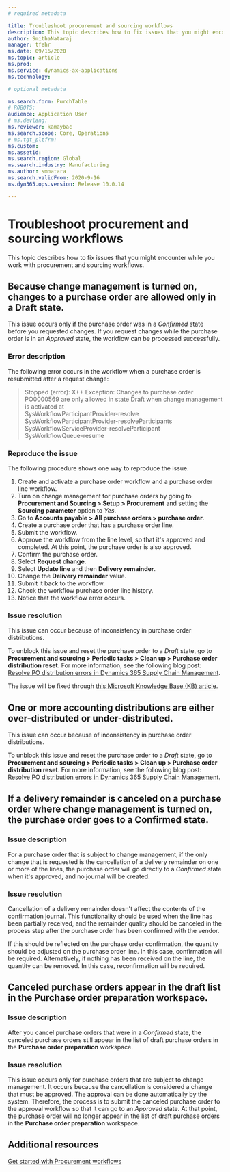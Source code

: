 ```yaml
---
# required metadata

title: Troubleshoot procurement and sourcing workflows
description: This topic describes how to fix issues that you might encounter while you work with procurement and sourcing workflows.
author: SmithaNataraj
manager: tfehr
ms.date: 09/16/2020
ms.topic: article
ms.prod: 
ms.service: dynamics-ax-applications
ms.technology: 

# optional metadata

ms.search.form: PurchTable
# ROBOTS: 
audience: Application User
# ms.devlang: 
ms.reviewer: kamaybac
ms.search.scope: Core, Operations
# ms.tgt_pltfrm: 
ms.custom: 
ms.assetid: 
ms.search.region: Global
ms.search.industry: Manufacturing
ms.author: smnatara
ms.search.validFrom: 2020-9-16
ms.dyn365.ops.version: Release 10.0.14

---
```

# Troubleshoot procurement and sourcing workflows

This topic describes how to fix issues that you might encounter while you work with procurement and sourcing workflows.

## Because change management is turned on, changes to a purchase order are allowed only in a Draft state.

This issue occurs only if the purchase order was in a *Confirmed* state before you requested changes. If you request changes while the purchase order is in an *Approved* state, the workflow can be processed successfully.

### Error description

The following error occurs in the workflow when a purchase order is resubmitted after a request change:

> Stopped (error): X++ Exception: Changes to purchase order PO0000569 are only allowed in state Draft when change management is activated at<br>
SysWorkflowParticipantProvider-resolve<br>
SysWorkflowParticipantProvider-resolveParticipants<br>
SysWorkflowServiceProvider-resolveParticipant<br>
SysWorkflowQueue-resume

### Reproduce the issue

The following procedure shows one way to reproduce the issue.

1. Create and activate a purchase order workflow and a purchase order line workflow.
1. Turn on change management for purchase orders by going to **Procurement and Sourcing \> Setup \> Procurement** and setting the **Sourcing parameter** option to *Yes*.
1. Go to **Accounts payable \> All purchase orders \> purchase order**.
1. Create a purchase order that has a purchase order line.
1. Submit the workflow.
1. Approve the workflow from the line level, so that it's approved and completed. At this point, the purchase order is also approved.
1. Confirm the purchase order.
1. Select **Request change**.
1. Select **Update line** and then **Delivery remainder**.
1. Change the **Delivery remainder** value.
1. Submit it back to the workflow.
1. Check the workflow purchase order line history.
1. Notice that the workflow error occurs.

### Issue resolution

This issue can occur because of inconsistency in purchase order distributions.

To unblock this issue and reset the purchase order to a *Draft* state, go to **Procurement and sourcing \> Periodic tasks \> Clean up \> Purchase order distribution reset**. For more information, see the following blog post: [Resolve PO distribution errors in Dynamics 365 Supply Chain Management](https://cloudblogs.microsoft.com/dynamics365/it/2020/08/12/resolve-po-distribution-errors-in-dynamics-365-supply-chain-management/).

The issue will be fixed through [this Microsoft Knowledge Base (KB) article](https://msdyneng.visualstudio.com/FinOps/_workitems/edit/467138).

## One or more accounting distributions are either over-distributed or under-distributed.

This issue can occur because of inconsistency in purchase order distributions.

To unblock this issue and reset the purchase order to a *Draft* state, go to **Procurement and sourcing \> Periodic tasks \> Clean up \> Purchase order distribution reset**. For more information, see the following blog post: [Resolve PO distribution errors in Dynamics 365 Supply Chain Management](https://cloudblogs.microsoft.com/dynamics365/it/2020/08/12/resolve-po-distribution-errors-in-dynamics-365-supply-chain-management/).

## If a delivery remainder is canceled on a purchase order where change management is turned on, the purchase order goes to a Confirmed state.

### Issue description

For a purchase order that is subject to change management, if the only change that is requested is the cancellation of a delivery remainder on one or more of the lines, the purchase order will go directly to a *Confirmed* state when it's approved, and no journal will be created.

### Issue resolution

Cancellation of a delivery remainder doesn't affect the contents of the confirmation journal. This functionality should be used when the line has been partially received, and the remainder quality should be canceled in the process step after the purchase order has been confirmed with the vendor.

If this should be reflected on the purchase order confirmation, the quantity should be adjusted on the purchase order line. In this case, confirmation will be required. Alternatively, if nothing has been received on the line, the quantity can be removed. In this case, reconfirmation will be required.

## Canceled purchase orders appear in the draft list in the Purchase order preparation workspace.

### Issue description

After you cancel purchase orders that were in a *Confirmed* state, the canceled purchase orders still appear in the list of draft purchase orders in the **Purchase order preparation** workspace.

### Issue resolution

This issue occurs only for purchase orders that are subject to change management. It occurs because the cancellation is considered a change that must be approved. The approval can be done automatically by the system. Therefore, the process is to submit the canceled purchase order to the approval workflow so that it can go to an *Approved* state. At that point, the purchase order will no longer appear in the list of draft purchase orders in the **Purchase order preparation** workspace.

## Additional resources

[Get started with Procurement workflows](procurement-sourcing-workflows.md)
